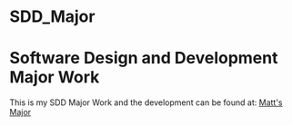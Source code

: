 SDD_Major
=========

Software Design and Development Major Work
==========================================

This is my SDD Major Work and the development can be found at: <a href="http://mattsmajor.blogspot.com"> Matt's Major</a>

